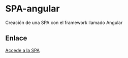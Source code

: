 # SPA-angular

Creación de una SPA con el framework llamado Angular

## Enlace 

<a href="https://spa-ng.netlify.app/">Accede a la SPA</a>
